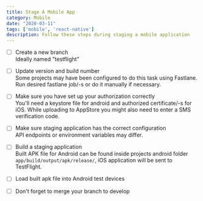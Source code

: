```yaml
---
title: Stage A Mobile App
category: Mobile
date: "2020-03-11"
tags: ['mobile', 'react-native']
description: Follow these steps during staging a mobile application 
---
```


- [ ] Create a new branch  
Ideally named "testflight"  

- [ ] Update version and build number  
Some projects may have been configured to do this task using Fastlane. Run desired fastlane job/-s or do it manually if necessary.

- [ ] Make sure you have set up your authorization correctly  
You'll need a keystore file for android and authorized certificate/-s for iOS. While uploading to AppStore you might also need to enter a SMS verification code.

- [ ] Make sure staging application has the correct configuration  
API endpoints or environment variables may differ.

- [ ] Build a staging application  
Built APK file for Android can be found inside projects android folder `app/build/output/apk/release/`, iOS application will be sent to TestFlight. 

- [ ] Load built apk file into Android test devices  

- [ ] Don't forget to merge your branch to develop  
